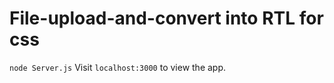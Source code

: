 File-upload-and-convert into RTL for css
===================

```node Server.js``` 
Visit ```localhost:3000``` to view the app.

